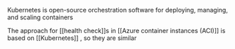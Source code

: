 Kubernetes is open-source orchestration software for deploying, managing, and scaling containers

The approach for [[health check]]s in [[Azure container instances (ACI)]] is based on [[Kubernetes]] , so they are similar